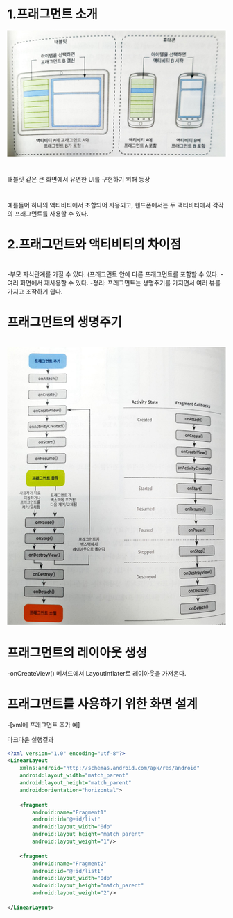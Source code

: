 #  1.프래그먼트 소개
![텍스트](/./img/프래그먼트소개.jpg)
#  
태블릿 같은 큰 화면에서 유연한 UI를 구현하기 위해 등장
#  
예를들어 하나의 액티비티에서 조합되어 사용되고, 핸드폰에서는 두 액티비티에서 각각의 프래그먼트를 사용할 수 있다.
#  
#  2.프래그먼트와 액티비티의 차이점
#  
-부모 자식관계를 가질 수 있다. (프래그먼트 안에 다른 프래그먼트를 포함할 수 있다.
-여러 화면에서 재사용할 수 있다.
-정리: 프래그먼트는 생명주기를 가지면서 여러 뷰를 가지고 조작하기 쉽다.
#  프래그먼트의 생명주기
#  
![텍스트](/./img/프래그먼트생명주기.jpg)
#  
#  프래그먼트의 레이아웃 생성
-onCreateView() 메서드에서 LayoutInflater로 레이아웃을 가져온다.
#  
#  프래그먼트를 사용하기 위한 화면 설계
-[xml에 프래그먼트 추가 예]

마크다운	실행결과
```xml
<?xml version="1.0" encoding="utf-8"?>
<LinearLayout
    xmlns:android="http://schemas.android.com/apk/res/android"
    android:layout_width="match_parent"
    android:layout_height="match_parent"
    android:orientation="horizontal">
    
    <fragment
        android:name="Fragment1"
        android:id="@+id/list"
        android:layout_width="0dp"
        android:layout_height="match_parent"
        android:layout_weight="1"/>

    <fragment
        android:name="Fragment2"
        android:id="@+id/list1"
        android:layout_width="0dp"
        android:layout_height="match_parent"
        android:layout_weight="2"/>
        
</LinearLayout>
```



